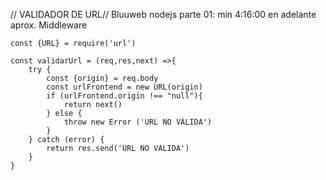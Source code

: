 // VALIDADOR DE URL// Bluuweb nodejs parte 01: min 4:16:00 en adelante aprox. 
Middleware
>
    const {URL} = require('url')

    const validarUrl = (req,res,next) =>{
        try {
            const {origin} = req.body
            const urlFrontend = new URL(origin)
            if (urlFrontend.origin !== "null"){
                return next()
            } else {
                throw new Error ('URL NO VÁLIDA')
            }
        } catch (error) {
            return res.send('URL NO VALIDA')
        }
    }



